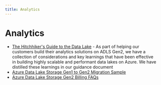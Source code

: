 ```yaml
---
title: Analytics
---
```


# Analytics

- [The Hitchhiker's Guide to the Data Lake](./hitchhikers-guide-to-the-datalake) - As part of helping our customers build their analytics solutions on ADLS Gen2, we have a collection of considerations and key learnings that have been effective in building highly scalable and performant data lakes on Azure. We have distilled these learnings in our guidance document
- [Azure Data Lake Storage Gen1 to Gen2 Migration Sample](./adls-gen1-to-gen2-migration)
- [Azure Data Lake Storage Gen2 Billing FAQs](./azure-storage-data-lake-gen2-billing-faq)
